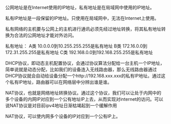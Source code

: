 公网地址是在Internet使用的IP地址，私有地址是在局域网中使用的IP地址。

私有IP地址是一段保留的IP地址。只使用在局域网中，无法在Internet上使用。

私有网络的主机要与公网上的主机进行通讯必须先经过地址转换，将其私有地址转换为合法的公网地址才能对外访问。

私有地址：
A类  10.0.0.0到10.255.255.255是私有地址
B类  172.16.0.0到172.31.255.255是私有地址
C类  192.168.0.0到192.168.255.255是私有地址



DHCP协议，即动态主机配置协议，会通过协议算法分配给一台主机一个IP地址，简单说就是动态分配，比如我们的设备连入无线路由器，那么无线路由器通过DHCP协议就会自动给设备分配一个http://192.168.xxx.xxx的私有IP地址。通过这个私有IP地址，路由器可以在网络层中分辨出谁是谁。

NAT协议，也就是网络地址转换协议。通过这个协议，我们可以让处于内网中的多个设备的内网IP对应到一个公有地址IP上去，从而实现对internet的访问。可以说NAT协议是对目前ipv4地址日渐枯竭起到一个缓解作用

NAT协议，可以使内网多个设备的IP对应到一个公有IP上。